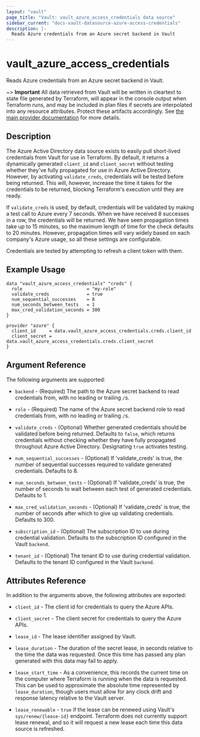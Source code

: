```yaml
---
layout: "vault"
page_title: "Vault: vault_azure_access_credentials data source"
sidebar_current: "docs-vault-datasource-azure-access-credentials"
description: |-
  Reads Azure credentials from an Azure secret backend in Vault
---
```


# vault\_azure\_access\_credentials

Reads Azure credentials from an Azure secret backend in Vault.

~> **Important** All data retrieved from Vault will be
written in cleartext to state file generated by Terraform, will appear in
the console output when Terraform runs, and may be included in plan files
if secrets are interpolated into any resource attributes.
Protect these artifacts accordingly. See
[the main provider documentation](../index.html)
for more details.

## Description

The Azure Active Directory data source exists to easily pull short-lived
credentials from Vault for use in Terraform. By default, it returns a 
dynamically generated `client_id` and `client_secret` without testing 
whether they've fully propagated for use in Azure Active Directory. However,
by activating `validate_creds`, credentials will be tested before being 
returned. This will, however, increase the time it takes for the credentials
to be returned, blocking Terraform's execution until they are ready.

If `validate_creds` is used, by default, credentials will be validated by 
making a test call to Azure every 7 seconds. When we have received 8 
successes in a row, the credentials will be returned. We have seen propagation 
times take up to 15 minutes, so the maximum length of time for the check defaults 
to 20 minutes. However, propagation times will vary widely based on each company's Azure
usage, so all these settings are configurable.

Credentials are tested by attempting to refresh a client token with them.

## Example Usage

```hcl
data "vault_azure_access_credentials" "creds" {
  role                        = "my-role"
  validate_creds              = true
  num_sequential_successes    = 8
  num_seconds_between_tests   = 1
  max_cred_validation_seconds = 300 
}

provider "azure" {
  client_id     = data.vault_azure_access_credentials.creds.client_id
  client_secret = data.vault_azure_access_credentials.creds.client_secret
}
```

## Argument Reference

The following arguments are supported:

* `backend` - (Required) The path to the Azure secret backend to
read credentials from, with no leading or trailing `/`s.

* `role` - (Required) The name of the Azure secret backend role to read
credentials from, with no leading or trailing `/`s.

* `validate_creds` - (Optional) Whether generated credentials should be 
validated before being returned. Defaults to `false`, which returns 
credentials without checking whether they have fully propagated throughout
Azure Active Directory. Designating `true` activates testing.

* `num_sequential_successes` - (Optional) If 'validate_creds' is true, 
the number of sequential successes required to validate generated 
credentials. Defaults to 8.

* `num_seconds_between_tests` - (Optional) If 'validate_creds' is true, 
the number of seconds to wait between each test of generated credentials.
Defaults to 1.

* `max_cred_validation_seconds` - (Optional) If 'validate_creds' is true, 
the number of seconds after which to give up validating credentials. Defaults
to 300.

* `subscription_id` - (Optional) The subscription ID to use during credential
  validation. Defaults to the subscription ID configured in the Vault `backend`.

* `tenant_id` - (Optional) The tenant ID to use during credential validation.
   Defaults to the tenant ID configured in the Vault `backend`.

## Attributes Reference

In addition to the arguments above, the following attributes are exported:

* `client_id` - The client id for credentials to query the Azure APIs.

* `client_secret` - The client secret for credentials to query the Azure APIs.

* `lease_id` - The lease identifier assigned by Vault.

* `lease_duration` - The duration of the secret lease, in seconds relative
to the time the data was requested. Once this time has passed any plan
generated with this data may fail to apply.

* `lease_start_time` - As a convenience, this records the current time
on the computer where Terraform is running when the data is requested.
This can be used to approximate the absolute time represented by
`lease_duration`, though users must allow for any clock drift and response
latency relative to the Vault server.

* `lease_renewable` - `true` if the lease can be renewed using Vault's
`sys/renew/{lease-id}` endpoint. Terraform does not currently support lease
renewal, and so it will request a new lease each time this data source is
refreshed.
